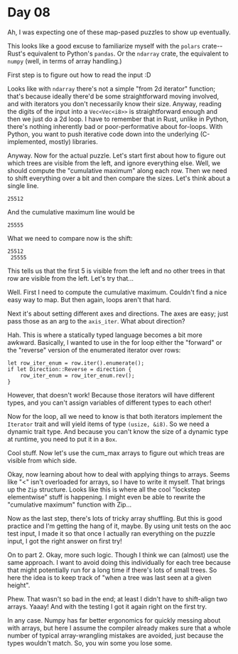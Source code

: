 # Day 08
Ah, I was expecting one of these map-pased puzzles to show up eventually.

This looks like a good excuse to familiarize myself with the `polars` crate--Rust's equivalent to Python's `pandas`. 
Or the `ndarray` crate, the equivalent to `numpy` (well, in terms of array handling.)

First step is to figure out how to read the input :D 

Looks like with `ndarray` there's not a simple "from 2d iterator" function; that's because ideally there'd be some 
straightforward moving involved, and with iterators you don't necessarily know their size. Anyway, reading the digits 
of the input into a `Vec<Vec<i8>>` is straightforward enough and then we just do a 2d loop. I have to remember that 
in Rust, unlike in Python, there's nothing inherently bad or poor-performative about for-loops. With Python, you want to 
push iterative code down into the underlying (C-implemented, mostly) libraries.

Anyway. Now for the actual puzzle. Let's start first about how to figure out which trees are visible from the left, and ignore 
everything else. Well, we should compute the "cumulative maximum" along each row. Then we need to shift everything over a bit 
and then compare the sizes. Let's think about a single line.

`25512`

And the cumulative maximum line would be 

`25555`

What we need to compare now is the shift:

```
25512
 25555
```
This tells us that the first 5 is visible from the left and no other trees in that 
row are visible from the left. Let's try that...

Well. First I need to compute the cumulative maximum. Couldn't find a nice easy way to map. But then again, loops aren't that hard.

Next it's about setting different axes and directions. The axes are easy; just pass those as an arg to the `axis_iter`. What about 
direction?

Hah. This is where a statically typed language becomes a bit more awkward. Basically, I wanted to use in the for loop either the 
"forward" or the "reverse" version of the enumerated iterator over rows: 

```
let row_iter_enum = row.iter().enumerate();
if let Direction::Reverse = direction {
    row_iter_enum = row_iter_enum.rev();
}
```

However, that doesn't work! Because those iterators will have different types, and you can't assign variables of different types to each other! 

Now for the loop, all we need to know is that both iterators implement the `Iterator` trait and will yield items of type `(usize, &i8)`. So we need 
a dynamic trait type. And because you can't know the size of a dynamic type at runtime, you need to put it in a `Box`.

Cool stuff. Now let's use the cum_max arrays to figure out which treas are visible from which side.

Okay, now learning about how to deal with applying things to arrays. Seems like "<" isn't overloaded for arrays, so I have to write it myself. That 
brings up the `Zip` structure. Looks like this is where all the cool "lockstep elementwise" stuff is happening. I might even be able to rewrite the 
"cumulative maximum" function with Zip...

Now as the last step, there's lots of tricky array shuffling. But this is good practice and I'm getting the hang of it, maybe. By using unit tests on the 
aoc test input, I made it so that once I actually ran everything on the puzzle input, I got the right answer on first try!

On to part 2. Okay, more such logic. Though I think we can (almost) use the same approach. I want to avoid doing this individually for each tree because 
that might potentially run for a long time if there's lots of small trees. So here the idea is to keep track of "when a tree was last seen at a given height".

Phew. That wasn't so bad in the end; at least I didn't have to shift-align two arrays. Yaaay! And with the testing I got it again right on the first try.

In any case. Numpy has far better ergonomics for quickly messing about with arrays, but here I assume the compiler already makes sure that a whole number of 
typical array-wrangling mistakes are avoided, just because the types wouldn't match. So, you win some you lose some.